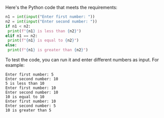 Here's the Python code that meets the requirements:
```python
n1 = int(input("Enter first number: "))
n2 = int(input("Enter second number: "))
if n1 < n2:
 print(f"{n1} is less than {n2}")
elif n1 == n2:
 print(f"{n1} is equal to {n2}")
else:
 print(f"{n1} is greater than {n2}")
```
To test the code, you can run it and enter different numbers as input. For example:
```
Enter first number: 5
Enter second number: 10
5 is less than 10
Enter first number: 10
Enter second number: 10
10 is equal to 10
Enter first number: 10
Enter second number: 5
10 is greater than 5
```

